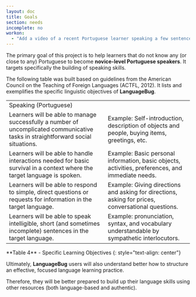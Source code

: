 ```yaml
---
layout: doc
title: Goals
section: needs
incomplete: no
workon:
  - "Add a video of a recent Portuguese learner speaking a few sentences"
---
```


The primary goal of this project is to help learners that do not know any (or close to any) Portuguese to become **novice-level Portuguese speakers**. It targets specifically the building of speaking skills.

The following table was built based on guidelines from the American Council on the Teaching of Foreign Languages (ACTFL, 2012). It lists and exemplifies the specific linguistic objectives of **LanguageBug**.

<table>
  <tr class="diff title">
    <td colspan="3">Speaking (Portuguese)</td>
  </tr>
  <tr>
    <td>Learners will be able to manage successfully a number of uncomplicated communicative tasks in straightforward social situations.</td>
    <td>Example: Self-introduction, description of objects and people, buying items, greetings, etc.</td>
  </tr>
  <tr class="diff">
    <td>Learners will be able to handle interactions needed for basic survival in a context where the target language is spoken.</td>
    <td>Example: Basic personal information, basic objects, activities, preferences, and immediate needs. </td>
  </tr>
  <tr>
    <td>Learners will be able to respond to simple, direct questions or requests for information in the target language.</td>
    <td>Example: Giving directions and asking for directions, asking for prices, conversational questions.</td>
  </tr>
  <tr class="diff">
    <td>Learners will be able to speak intelligible, short (and sometimes incomplete) sentences in the target language.</td>
    <td>Example: pronunciation, syntax, and vocabulary understandable by sympathetic interlocutors.</td>
  </tr>
</table>
**Table 4** - Specific Learning Objectives
{: style="text-align: center"}

Ultimately, **LanguageBug** users will also understand better how to structure an effective, focused language learning practice.

Therefore, they will be better prepared to build up their language skills using other resources (both language-based and authentic).